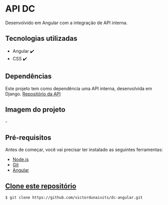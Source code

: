 <h1>API DC</h1>
<p>Desenvolvido em Angular com a integração de API interna.</p>

<h2>Tecnologias utilizadas</h2>
<ul>
    <li>Angular ✔️</li>
    <li>CSS ✔️</li>
</ul>

<h2>Dependências</h2>
Este projeto tem como dependência uma API interna, desenvolvida em Django.
<a href="https://github.com/victordunaivits/api-dc">Repositório da API</a>

<h2> Imagem do projeto </h2>
-

<h2>Pré-requisitos</h2>
<p>Antes de começar, você vai precisar ter instalado as seguintes ferramentas:</p>
<ul>
    <li><a href="https://nodejs.org/pt-br/download/" target="_blank">Node.js</li>
    <li><a href="https://gitforwindows.org/" target="_blank">Git</li>
    <li><a href="https://angular.io/docs" target="_blank">Angular</li>
</ul>

<h2>Clone este repositório</h2>

```bash
$ git clone https://github.com/victordunaivits/dc-angular.git
```
